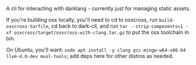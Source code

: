 A cli for interacting with darklang - currently just for managing static assets.

If you're building osx locally, you'll need to cd to osxcross, run
`build-osxcross-tarfile`, cd back to dark-cli, and run `tar --strip-components=1
-xf osxcross/target/osxcross-with-clang.tar.gz` to put the osx toolchain in bin.

On Ubuntu, you'll want:
`sudo apt install -y clang gcc-mingw-w64-x86-64 llvm-4.0-dev musl-tools`;
add deps here for other distros as needed.
